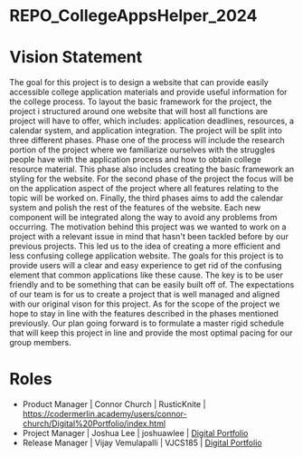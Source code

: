 # REPO_CollegeAppsHelper_2024

# Vision Statement

The goal for this project is to design a website that can provide easily accessible college application materials and provide useful information for the college process. To layout the basic framework for the project, the project i structured around one website that will host all functions are project will have to offer, which includes: application deadlines, resources, a calendar system, and application integration. The project will be split into three different phases. Phase one of the process will include the research portion of the project where we familiarize ourselves with the struggles people have with the application process and how to obtain college resource material. This phase also includes creating the basic framework an styling for the website. For the second phase of the project the focus will be on the application aspect of the project where all features relating to the topic will be worked on. Finally, the third phases aims to add the calendar system and polish the rest of the features of the website. Each new component will be integrated along the way to avoid any problems from occurring. The motivation behind this project was we wanted to work on a project with a relevant issue in mind that hasn't been tackled before by our previous projects. This led us to the idea of creating a more efficient and less confusing college application website. The goals for this project is to provide users will a clear and easy experience to get rid of the confusing element that common applications like these cause. The key is to be user friendly and to be something that can be easily built off of. The expectations of our team is for us to create a project that is well managed and aligned with our original vison for this project. As for the scope of the project we hope to stay in line with the features described in the phases mentioned previously. Our plan going forward is to formulate a master rigid schedule that will keep this project in line and provide the most optimal pacing for our group members.  

# Roles 

* Product Manager | Connor Church | RusticKnite | https://codermerlin.academy/users/connor-church/Digital%20Portfolio/index.html 
* Project Manager | Joshua Lee | joshuawlee | [Digital Portfolio](https://codermerlin.academy/users/joshua-lee/Digital%20Portfolio/index.html)
* Release Manager | Vijay Vemulapalli | VJCS185 | [Digital Portfolio](https://www.codermerlin.academy/users/vijay-vemulapalli/Digital%20Portfolio/index.html)
